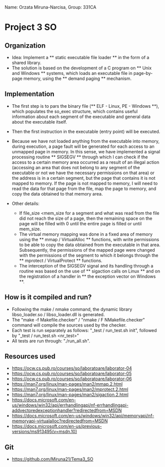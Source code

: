 Name: Orzata Miruna-Narcisa,
Group: 331CA

# Project 3 SO

Organization
-
* Idea: Implement a ** static executable file loader ** in the form of a shared library.
* The solution is based on the development of a C program on ** Unix and Windows ** systems, which loads an executable file in page-by-page memory, using the ** demand paging ** mechanism.


Implementation
-
* The first step is to pars the binary file (** ELF - Linux, PE - Windows **), which populates the so_exec structure, which contains useful information about each segment of the executable and general data about the executable itself.
* Then the first instruction in the executable (entry point) will be executed.
* Because we have not loaded anything from the executable into memory, during execution, a page fault will be generated for each access to an unmapped page in memory. In this sense, we have implemented a signal processing routine ** SIGSEGV ** through which I can check if the access to a certain memory area occurred as a result of an illegal action (accessing an area that does not belong to any segment of the executable or not we have the necessary permissions on that area) or the address is in a certain segment, but the page that contains it is not mapped to memory. If the page is not mapped to memory, I will need to read the data for that page from the file, map the page to memory, and copy the data obtained to that memory area.
    
* Other details:
    * If file_size <mem_size for a segment and what was read from the file did not reach the size of a page, then the remaining space on the page will be filled with 0 until the entire page is filled or until mem_size.
    * The virtual memory mapping was done in a fixed area of ​​memory using the ** mmap / VirtualAlloc ** functions, with write permissions to be able to copy the data obtained from the executable in that area. Subsequently, the permissions of the mapped page were changed with the permissions of the segment to which it belongs through the ** mprotect / VirtualProtect ** functions.
    * The interception of the SIGSEGV signal and its handling through a routine was based on the use of ** sigaction calls on Linux ** and on the registration of a handler in ** the exception vector on Windows **.



How is it compiled and run?
-
* Following the make / nmake command, the dynamic library libso_loader.so / libso_loader.dll is generated.
* The "make -f Makefile.checker" / "nmake / F NMakefile.checker" command will compile the sources used by the checker.
* Each test is run separately as follows: "_test / run_test.sh init", followed by "_test / run_test.sh <nr_test>"
* All tests are run through: "./run_all.sh".

Resources used
-
* https://ocw.cs.pub.ro/courses/so/laboratoare/laborator-04
* https://ocw.cs.pub.ro/courses/so/laboratoare/laborator-05
* https://ocw.cs.pub.ro/courses/so/laboratoare/laborator-06
* https://man7.org/linux/man-pages/man2/mmap.2.html
* https://man7.org/linux/man-pages/man2/mprotect.2.html
* https://man7.org/linux/man-pages/man2/sigaction.2.html
* https://docs.microsoft.com/en-us/windows/win32/api/errhandlingapi/nf-errhandlingapi-addvectoredexceptionhandler?redirectedfrom=MSDN
* https://docs.microsoft.com/en-us/windows/win32/api/memoryapi/nf-memoryapi-virtualalloc?redirectedfrom=MSDN
* https://docs.microsoft.com/en-us/previous-versions/ms913495(v=msdn.10)

Git
-
* https://github.com/Miruna21/Tema3_SO 
